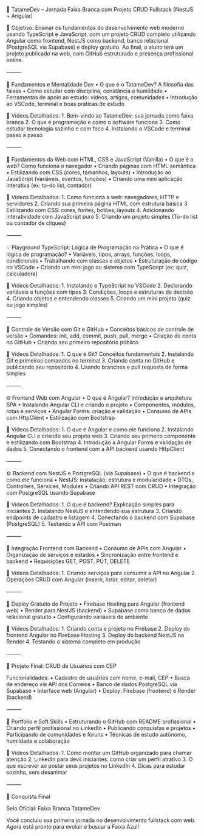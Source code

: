 🥋 TatameDev – Jornada Faixa Branca com Projeto CRUD Fullstack (NestJS + Angular)

🎯 Objetivo:
Ensinar os fundamentos do desenvolvimento web moderno usando TypeScript e JavaScript, com um projeto CRUD completo utilizando Angular como frontend, NestJS como backend, banco relacional (PostgreSQL via Supabase) e deploy gratuito. Ao final, o aluno terá um projeto publicado na web, com GitHub estruturado e presença profissional online.

⸻

🧠 Fundamentos e Mentalidade Dev
	•	O que é o TatameDev? A filosofia das faixas
	•	Como estudar com disciplina, constância e humildade
	•	Ferramentas de apoio ao estudo: vídeos, artigos, comunidades
	•	Introdução ao VSCode, terminal e boas práticas de estudo

🎥 Vídeos Detalhados:
	1.	Bem-vindo ao TatameDev: sua jornada como faixa branca
	2.	O que é programação e como o software funciona
	3.	Como estudar tecnologia sozinho e com foco
	4.	Instalando o VSCode e terminal passo a passo

⸻

🧱 Fundamentos da Web com HTML, CSS e JavaScript (Vanilla)
	•	O que é a web? Como funciona o navegador
	•	Criando páginas com HTML semântica
	•	Estilizando com CSS (cores, tamanhos, layouts)
	•	Introdução ao JavaScript (variáveis, eventos, funções)
	•	Criando uma mini aplicação interativa (ex: to-do list, contador)

🎥 Vídeos Detalhados:
	1.	Como funciona a web: navegadores, HTTP e servidores
	2.	Criando sua primeira página HTML com estrutura básica
	3.	Estilizando com CSS: cores, fontes, botões, layouts
	4.	Adicionando interatividade com JavaScript puro
	5.	Criando um projeto simples (To-do list ou contador de cliques)

⸻

💡 Playground TypeScript: Lógica de Programação na Prática
	•	O que é lógica de programação?
	•	Variáveis, tipos, arrays, funções, loops, condicionais
	•	Trabalhando com classes e objetos
	•	Estruturação de código no VSCode
	•	Criando um mini jogo ou sistema com TypeScript (ex: quiz, calculadora)

🎥 Vídeos Detalhados:
	1.	Instalando o TypeScript no VSCode
	2.	Declarando variáveis e funções com tipos
	3.	Condições, loops e estruturas de decisão
	4.	Criando objetos e entendendo classes
	5.	Criando um mini projeto (quiz ou jogo simples)

⸻

🔧 Controle de Versão com Git e GitHub
	•	Conceitos básicos de controle de versão
	•	Comandos: init, add, commit, push, pull, merge
	•	Criação de conta no GitHub
	•	Criando seu primeiro repositório público

🎥 Vídeos Detalhados:
	1.	O que é Git? Conceitos fundamentais
	2.	Instalando Git e primeiros comandos no terminal
	3.	Criando conta no GitHub e publicando seu repositório
	4.	Usando branches e pull requests de forma simples

⸻

🌐 Frontend Web com Angular
	•	O que é Angular? Introdução e arquitetura SPA
	•	Instalando Angular CLI e criando o projeto
	•	Componentes, módulos, rotas e serviços
	•	Angular Forms: criação e validação
	•	Consumo de APIs com HttpClient
	•	Estilização com Bootstrap

🎥 Vídeos Detalhados:
	1.	O que é Angular e como ele funciona
	2.	Instalando Angular CLI e criando seu projeto web
	3.	Criando seu primeiro componente e estilizando com Bootstrap
	4.	Introdução a Angular Forms e validação de dados
	5.	Conectando o frontend com a API backend usando HttpClient

⸻

⚙️ Backend com NestJS e PostgreSQL (via Supabase)
	•	O que é backend e como ele funciona
	•	NestJS: instalação, estrutura e modularidade
	•	DTOs, Controllers, Services, Modules
	•	Criando API REST com CRUD
	•	Integração com PostgreSQL usando Supabase

🎥 Vídeos Detalhados:
	1.	O que é backend? Explicação simples para iniciantes
	2.	Instalando NestJS e entendendo sua estrutura
	3.	Criando endpoints de cadastro e listagem
	4.	Conectando o backend com Supabase (PostgreSQL)
	5.	Testando a API com Postman

⸻

🔗 Integração Frontend com Backend
	•	Consumo de APIs com Angular
	•	Organização de serviços e estados
	•	Sincronização entre frontend e backend
	•	Requisições GET, POST, PUT, DELETE

🎥 Vídeos Detalhados:
	1.	Criando serviços para consumir a API no Angular
	2.	Operações CRUD com Angular (inserir, listar, editar, deletar)

⸻

🚀 Deploy Gratuito do Projeto
	•	Firebase Hosting para Angular (frontend web)
	•	Render para NestJS (backend)
	•	Supabase como banco de dados relacional gratuito
	•	Configurando variáveis de ambiente

🎥 Vídeos Detalhados:
	1.	Criando conta e projeto no Firebase
	2.	Deploy do frontend Angular no Firebase Hosting
	3.	Deploy do backend NestJS na Render
	4.	Testando o sistema completo em produção

⸻

🧰 Projeto Final: CRUD de Usuários com CEP

Funcionalidades:
	•	Cadastro de usuários com nome, e-mail, CEP
	•	Busca de endereço via API dos Correios
	•	Banco de dados PostgreSQL via Supabase
	•	Interface web (Angular)
	•	Deploy: Firebase (frontend) e Render (backend)

⸻

💼 Portfólio e Soft Skills
	•	Estruturando o GitHub com README profissional
	•	Criando perfil profissional no LinkedIn
	•	Publicando conquistas e projetos
	•	Participando de comunidades e fóruns
	•	Técnicas de estudo autônomo, humildade e colaboração

🎥 Vídeos Detalhados:
	1.	Como montar um GitHub organizado para chamar atenção
	2.	LinkedIn para devs iniciantes: como criar um perfil atrativo
	3.	O que escrever ao postar seus projetos no LinkedIn
	4.	Dicas para estudar sozinho, sem desanimar

⸻

🏁 Conquista Final

Selo Oficial: Faixa Branca TatameDev

Você concluiu sua primeira jornada no desenvolvimento fullstack com web. Agora está pronto para evoluir e buscar a Faixa Azul!
